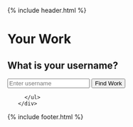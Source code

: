 {% include header.html %}
<div class="education-background"></div>
<div class="som-wrapper">
  <div class="page-centred">
    <h1>Your Work</h1>
    <h2>What is your username?</h2>
    <form>
    <input class="username-ask" name="username" placeholder="Enter username"></input>
    <button class="ask-answers">
      Find Work
    </button>
    </form>
    <div class="form-placeholder">
      <ul class="form-entries">

      </ul>
    </div>
  </div>
</div>
{% include footer.html %}
